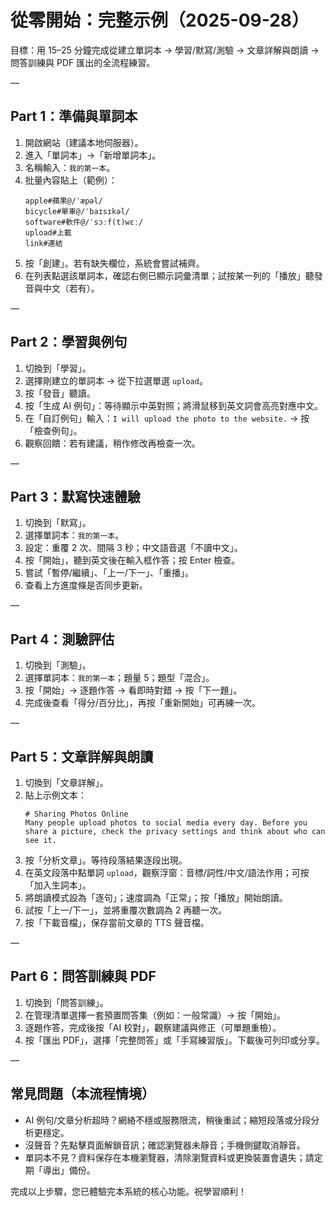 # 從零開始：完整示例（2025-09-28）

目標：用 15–25 分鐘完成從建立單詞本 → 學習/默寫/測驗 → 文章詳解與朗讀 → 問答訓練與 PDF 匯出的全流程練習。

—

## Part 1：準備與單詞本
1) 開啟網站（建議本地伺服器）。
2) 進入「單詞本」→「新增單詞本」。
3) 名稱輸入：`我的第一本`。
4) 批量內容貼上（範例）：
   ```
   apple#蘋果@/ˈæpəl/
   bicycle#單車@/ˈbaɪsɪkəl/
   software#軟件@/ˈsɔːf(t)wɛː/
   upload#上載
   link#連結
   ```
5) 按「創建」。若有缺失欄位，系統會嘗試補齊。
6) 在列表點選該單詞本，確認右側已顯示詞彙清單；試按某一列的「播放」聽發音與中文（若有）。

—

## Part 2：學習與例句
1) 切換到「學習」。
2) 選擇剛建立的單詞本 → 從下拉選單選 `upload`。
3) 按「發音」聽讀。
4) 按「生成 AI 例句」：等待顯示中英對照；將滑鼠移到英文詞會高亮對應中文。
5) 在「自訂例句」輸入：`I will upload the photo to the website.` → 按「檢查例句」。
6) 觀察回饋：若有建議，稍作修改再檢查一次。

—

## Part 3：默寫快速體驗
1) 切換到「默寫」。
2) 選擇單詞本：`我的第一本`。
3) 設定：重覆 2 次、間隔 3 秒；中文語音選「不讀中文」。
4) 按「開始」，聽到英文後在輸入框作答；按 Enter 檢查。
5) 嘗試「暫停/繼續」、「上一/下一」、「重播」。
6) 查看上方進度條是否同步更新。

—

## Part 4：測驗評估
1) 切換到「測驗」。
2) 選擇單詞本：`我的第一本`；題量 5；題型「混合」。
3) 按「開始」→ 逐題作答 → 看即時對錯 → 按「下一題」。
4) 完成後查看「得分/百分比」，再按「重新開始」可再練一次。

—

## Part 5：文章詳解與朗讀
1) 切換到「文章詳解」。
2) 貼上示例文本：
   ```
   # Sharing Photos Online
   Many people upload photos to social media every day. Before you share a picture, check the privacy settings and think about who can see it.
   ```
3) 按「分析文章」。等待段落結果逐段出現。
4) 在英文段落中點單詞 `upload`，觀察浮窗：音標/詞性/中文/語法作用；可按「加入生詞本」。
5) 將朗讀模式設為「逐句」；速度調為「正常」；按「播放」開始朗讀。
6) 試按「上一/下一」，並將重覆次數調為 2 再聽一次。
7) 按「下載音檔」，保存當前文章的 TTS 聲音檔。

—

## Part 6：問答訓練與 PDF
1) 切換到「問答訓練」。
2) 在管理清單選擇一套預置問答集（例如：一般常識）→ 按「開始」。
3) 逐題作答，完成後按「AI 校對」，觀察建議與修正（可單題重檢）。
4) 按「匯出 PDF」，選擇「完整問答」或「手寫練習版」。下載後可列印或分享。

—

## 常見問題（本流程情境）
- AI 例句/文章分析超時？網絡不穩或服務限流，稍後重試；縮短段落或分段分析更穩定。
- 沒聲音？先點擊頁面解鎖音訊；確認瀏覽器未靜音；手機側鍵取消靜音。
- 單詞本不見？資料保存在本機瀏覽器，清除瀏覽資料或更換裝置會遺失；請定期「導出」備份。

完成以上步驟，您已體驗完本系統的核心功能。祝學習順利！
